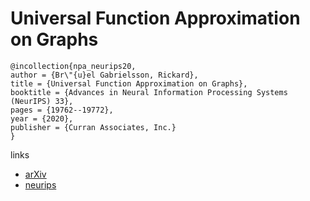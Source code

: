 # Universal Function Approximation on Graphs

```
@incollection{npa_neurips20,
author = {Br\"{u}el Gabrielsson, Rickard},
title = {Universal Function Approximation on Graphs},
booktitle = {Advances in Neural Information Processing Systems (NeurIPS) 33},
pages = {19762--19772},
year = {2020},
publisher = {Curran Associates, Inc.}
}
```

links
- [arXiv](https://arxiv.org/abs/2003.06706)
- [neurips](https://papers.nips.cc//paper/2020/hash/e4acb4c86de9d2d9a41364f93951028d-Abstract.html)

